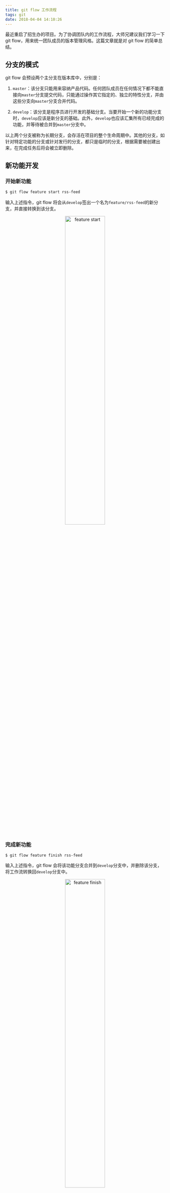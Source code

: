 ```yaml
---
title: git flow 工作流程
tags: git
date: 2018-04-04 14:10:26
---
```



最近重启了招生办的项目。为了协调团队内的工作流程，大师兄建议我们学习一下 git flow，用来统一团队成员的版本管理风格。这篇文章就是对 git flow 的简单总结。

<!-- more -->

## 分支的模式

git flow 会预设两个主分支在版本库中，分别是：

1. `master`：该分支只能用来容纳产品代码。任何团队成员在任何情况下都不能直接向`master`分支提交代码，只能通过操作其它指定的、独立的特性分支，并由这些分支向`master`分支合并代码。

2. `develop`：该分支是程序员进行开发的基础分支。当要开始一个新的功能分支时，`develop`应该是新分支的基础。此外，`develop`也应该汇集所有已经完成的功能，并等待被合并到`master`分支中。

以上两个分支被称为长期分支，会存活在项目的整个生命周期中。其他的分支，如针对特定功能的分支或针对发行的分支，都只是临时的分支，根据需要被创建出来，在完成任务后将会被立即删除。

## 新功能开发

### 开始新功能
```bash
$ git flow feature start rss-feed
```
输入上述指令，git flow 将会从`develop`签出一个名为`feature/rss-feed`的新分支，并直接转换到该分支。

<div align="center">  
<img
    src="http://images.herculas.cn/image/blog/statecode/feature1.png"
    width="50%"
    alt="feature start"
/>
</div>

### 完成新功能
```shell
$ git flow feature finish rss-feed
```
输入上述指令，git flow 会将该功能分支合并到`develop`分支中，并删除该分支，将工作流转换回`develop`分支中。

<div align="center">  
<img
    src="http://images.herculas.cn/image/blog/statecode/feature2.png"
    width="50%"
    alt="feature finish"
/>
</div>

接下来，在`develop`中保存的工作应该按照以下步骤处理：
1. 进行更广泛地、在开发背景下的全面测试；
2. 和积累在`develop`分支中的其他新功能一并合并到`master`分支中并发布。

## 管理releases

### 创建release
当程序员认为现在存在于`develop`分支中的代码已经成熟，可以进行发布时，这通常意味着：
1. 它包括了现有的全部新功能；
2. 它对已发现的所有bug和错误都做了必要的修复；
3. 它已经被系统地测试过了。

这样，生成新的`release`版本的时机已经成熟。
```bash
$ git flow release start 1.1.5
```

<div align="center">  
<img
    src="http://images.herculas.cn/image/blog/statecode/release1.png"
    width="50%"
    alt="release start"
/>
</div>

`release`分支通常以版本号命名。当完成`release`后，git flow 会自动的使用版本号在`master`分支标记那些`release`提交。创建`release`后，程序员需要在最终`release`前做最后的准备工作。

### 完成release
在准备工作全部完成后，就可以提交本次`release`了。

```bash
$ git flow release finish 1.1.5
```

上述命令将完成如下的操作：
1. git-flow拉取远程库，以确保目前的库是最新版本；
2. 将`release`内容合并到`master`和`develop`分支中。这样，不仅产品代码是最新版本，新的功能开发也将基于最新的代码；
3. 为了便于识别并作为历史参考，`release`提交将会被标记上该`release`的版本号；
4. git-flow删除该`release`分支，并转换到`develop`分支。

<div align="center">  
<img
    src="http://images.herculas.cn/image/blog/statecode/release2.png"
    width="50%"
    alt="release finish"
/>
</div>

## hotfix与热修复

`release`版本也难免会出现错误，此时需要进行紧急的修复工作。在这种情况下，不管使用`release`流程还是`feature`流程都是不恰当的。因此，git flow 提供了特定的`hotfix`工作流程以满足这种需求。

### 创建hotfix
```bash
$ git flow hotfix start missing-link
```
上述命令将创建一个名为`hotfix/missing-link`的修复分支。考虑到修复工作通常是直接针对已发布的代码的，所以该分支直接由`master`分支签出。

<div align="center">  
<img
    src="http://images.herculas.cn/image/blog/statecode/hotfix1.png"
    width="50%"
    alt="hotfix start"
/>
</div>

这就是`hotfix`流程和`release`流程的最显著的区别：`release`分支都是基于`develop`分支的，因为还未完成开发的代码，不存在修复的问题。
此外，修复错误还会直接影响到项目的版本号。

### 完成hotfix

```bash
$ git flow hotfix finish missing-link
```

完成`hotfix`的过程非常类似于`release`的过程：
1. 将完成的改动合并到`master`和`develop`分支中；
2. 在`master`分支中标记此次`hotfix`以供参考；
3. 删除该`hotfix`分支，然后转换到`develop`分支上。

<div align="center">  
<img
    src="http://images.herculas.cn/image/blog/statecode/hotfix2.png"
    width="50%"
    alt="hotfix finish"
/>
</div>

## 回顾
综合上述几个步骤，在一个系统、庞大的工程中，代码通常按照如下图的方式流动：

<div align="center">  
<img
    src="http://nvie.com/img/git-model@2x.png"
    width="80%"
    alt="git-model"
/>
</div>

<div align="center">
<a href="http://nvie.com/posts/a-successful-git-branching-model/"><em>A successful Git branching model</em></a>,
Vincent Driessen,
<strong>License</strong>: CC BY-SA
</div>

## 总结

1. git-flow并不扩展git的任何功能，而仅使用脚本封装了一系列git操作并以此构建一系列工作流程；
2. 定义明确的工作流程规范会使团队工作更加高效，但最关键的问题就是如何设计合适的规范；
3. git-flow并非唯一的工作流程方案，没有必要囿于成规；
4. 当正确地理解工作流程的基本组成和目标后，可以基于自己工作的实际情况设计新的工作流程规范。

## 参考文献

1. [git-flow 的工作流程](https://www.git-tower.com/learn/git/ebook/cn/command-line/advanced-topics/git-flow)
2. [git-flow 备忘清单](https://danielkummer.github.io/git-flow-cheatsheet/index.zh_CN.html)
3. [《Git版本控制管理》, Jon Loeliger, Matthew McCullough](https://book.douban.com/subject/26341974/)
4. [《GitHub入门与实践》, 大塚 弘記](https://book.douban.com/subject/26462816/)
